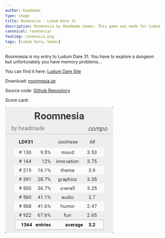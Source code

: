 ```yaml
---
author: headmade
type: image
title: Roomnesia - Ludum Dare 31
description: Roomnesia by Headmade Games. This game was made for Ludum Dare 31.
canonical: roomnesia/
featimg: roomnesia.png
tags: [Ludum Dare, Games]
---
```

Roomnesia is my entry to Ludum Dare 31. You have to explore a dungeon but unfortunately you have memory problems...

You can find it here: <a href="http://ludumdare.com/compo/ludum-dare-31/?action=preview&uid=42076">Ludum Dare Site</a>

Download: <a href="https://github.com/headmadegames/LudumDare31/releases">roomnesia.jar</a>

Source code: <a href="https://github.com/headmadegames/LudumDare31">Github Repository</a>

Score card:

<div class="center">
    <a href="http://ldstats.info/headmade" target="_blank">
        <img src="/img/scores/headmade-ld31.png" />
    </a>
</div>
